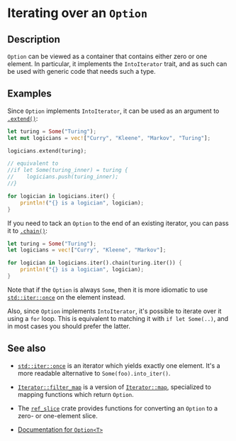 # Iterating over an `Option`

## Description

`Option` can be viewed as a container that contains either zero or one
element. In particular, it implements the `IntoIterator` trait, and as such
can be used with generic code that needs such a type.

## Examples

Since `Option` implements `IntoIterator`, it can be used as an argument to
[`.extend()`](https://doc.rust-lang.org/std/iter/trait.Extend.html#tymethod.extend):

```rust
let turing = Some("Turing");
let mut logicians = vec!["Curry", "Kleene", "Markov", "Turing"];

logicians.extend(turing);

// equivalent to
//if let Some(turing_inner) = turing {
//    logicians.push(turing_inner);
//}

for logician in logicians.iter() {
    println!("{} is a logician", logician);
}

```

If you need to tack an `Option` to the end of an existing iterator, you can
pass it to [`.chain()`](https://doc.rust-lang.org/std/iter/trait.Iterator.html#method.chain):

```rust
let turing = Some("Turing");
let logicians = vec!["Curry", "Kleene", "Markov"];

for logician in logicians.iter().chain(turing.iter()) {
    println!("{} is a logician", logician);
}
```

Note that if the `Option` is always `Some`, then it is more idiomatic to use
[`std::iter::once`](https://doc.rust-lang.org/std/iter/fn.once.html) on the
element instead.

Also, since `Option` implements `IntoIterator`, it's possible to iterate over
it using a `for` loop. This is equivalent to matching it with `if let Some(..)`,
and in most cases you should prefer the latter.

## See also

* [`std::iter::once`](https://doc.rust-lang.org/std/iter/fn.once.html) is an
iterator which yields exactly one element. It's a more readable alternative to
`Some(foo).into_iter()`.

* [`Iterator::filter_map`](https://doc.rust-lang.org/std/iter/trait.Iterator.html#method.filter_map)
  is a version of [`Iterator::map`](https://doc.rust-lang.org/std/iter/trait.Iterator.html#method.map),
  specialized to mapping functions which return `Option`.

* The [`ref_slice`](https://crates.io/crates/ref_slice) crate provides functions
  for converting an `Option` to a zero- or one-element slice.

* [Documentation for `Option<T>`](https://doc.rust-lang.org/std/option/enum.Option.html)
